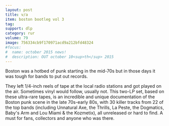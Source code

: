 ```yaml
---
layout: post
title: v/a
item: boston bootleg vol 3
tag:
support: dlp
category: rur
volume: 79
image: 756334cb9f170971acd9a212bfd48324
#focus:
#  name: october 2015 news!
#  description: OUT october 10<sup>th</sup> 2015
---
```


Boston was a hotbed of punk starting in the mid-70s but in those days it was tough for bands to put out records.

They left 1/4-inch reels of tape at the local radio stations and got played on the air. Sometimes vinyl would follow, usually not. This two-LP set, based on these ultra-rare tapes, is an incredible and unique documentation of the Boston punk scene in the late 70s-early 80s, with 30 killer tracks from 22 of the top bands (including Unnatural Axe, the Thrills, La Peste, the Dogmatics, Baby's Arm and Lou Miami & the Kozmetix), all unreleased or hard to find. A must for fans, collectors and anyone who was there.
